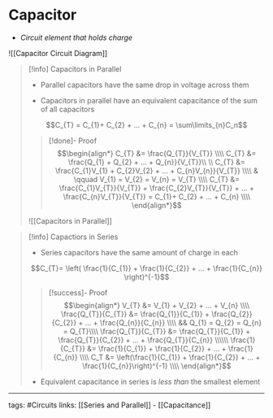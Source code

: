 # Capacitor
- *Circuit element that holds charge*

![[Capacitor Circuit Diagram]]

> [!info] Capacitors in Parallel
> - Parallel capacitors have the same drop in voltage across them
>
> - Capacitors in parallel have an equivalent capacitance of the sum of all capacitors
>
> $$C_{T} = C_{1}+ C_{2} + ... + C_{n} = \sum\limits_{n}C_n$$
> 
> > [!done]- Proof
> > $$\begin{align*}
C_{T} &= \frac{Q_{T}}{V_{T}} \\\\
C_{T} &= \frac{Q_{1} + Q_{2} + ... + Q_{n}}{V_{T}}\\ \\
C_{T} &= \frac{C_{1}V_{1} + C_{2}V_{2} + ... + C_{n}V_{n}}{V_{T}} \\\\
& \qquad V_{1} = V_{2} = V_{n} = V_{T} \\\\
C_{T} &= \frac{C_{1}V_{T}}{V_{T}} + \frac{C_{2}V_{T}}{V_{T}} + ... + \frac{C_{n}V_{T}}{V_{T}} = C_{1}+ C_{2} + ... + C_{n} \\\\
\end{align*}$$
> 
> 
>   ![[Capacitors in Parallel]]

> [!info] Capactiors in Series
> - Series capacitors have the same amount of charge in each
>
> $$C_{T}= \left( \frac{1}{C_{1}} + \frac{1}{C_{2}} + ... + \frac{1}{C_{n}}  \right)^{-1}$$
> 
> > [!success]- Proof
> > $$\begin{align*}
V_{T} &= V_{1} + V_{2} + ... + V_{n} \\\\
\frac{Q_{T}}{C_{T}} &= \frac{Q_{1}}{C_{1}} + \frac{Q_{2}}{C_{2}} + ... + \frac{Q_{n}}{C_{n}} \\\\
&& Q_{1} = Q_{2} = Q_{n} = Q_{T}\\\\
\frac{Q_{T}}{C_{T}} &= \frac{Q_{T}}{C_{1}} + \frac{Q_{T}}{C_{2}} + ... + \frac{Q_{T}}{C_{n}} \\\\\\
\frac{1}{C_{T}} &= \frac{1}{C_{1}} + \frac{1}{C_{2}} + ... + \frac{1}{C_{n}} \\\\
C_T &= \left(\frac{1}{C_{1}} + \frac{1}{C_{2}} + ... + \frac{1}{C_{n}}\right)^{-1} \\\\
\end{align*}$$
> 
> - Equivalent capacitance in series is *less than* the smallest element



---
tags: #Circuits 
links: [[Series and Parallel]] - [[Capacitance]]